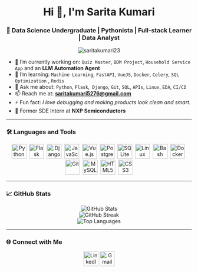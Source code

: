 <h1 align="center">Hi 👋, I'm Sarita Kumari</h1>
<h3 align="center">🚀 Data Science Undergraduate | Pythonista | Full-stack Learner | Data Analyst </h3>

<p align="center">
  <img src="https://komarev.com/ghpvc/?username=saritakumari23&label=Profile%20views&color=0e75b6&style=flat" alt="saritakumari23" />
</p>

- 🔭 I’m currently working on: `Quiz Master`, `BDM Project`, `Household Service App` and an **LLM Automation Agent**  
- 🌱 I’m learning: `Machine Learning`, `FastAPI`, `VueJS`, `Docker`, `Celery`, `SQL Optimization` , `Redis` 
- 💬 Ask me about: `Python`, `Flask`,` Django`, `Git`, `SQL`, `APIs`, `Linux`, `EDA`, `CI/CD`  
- 📫 Reach me at: **saritakumari5276@gmail.com**  
- ⚡ Fun fact: *I love debugging and making products look clean and smart.*  
- 💼 Former SDE Intern at **NXP Semiconductors**

---

### 🛠️ Languages and Tools

<p align="center">
  <img src="https://cdn.jsdelivr.net/gh/devicons/devicon/icons/python/python-original.svg" title="Python" width="40" height="40"/>&nbsp;
  <img src="https://cdn.jsdelivr.net/gh/devicons/devicon/icons/flask/flask-original.svg" title="Flask" width="40" height="40"/>&nbsp;
  <img src="https://cdn.jsdelivr.net/gh/devicons/devicon@latest/icons/django/django-plain.svg" title="Django" width="40" height="40" />&nbsp;
  <img src="https://cdn.jsdelivr.net/gh/devicons/devicon/icons/javascript/javascript-original.svg" title="JavaScript" width="40" height="40"/>&nbsp;
  <img src="https://cdn.jsdelivr.net/gh/devicons/devicon/icons/vuejs/vuejs-original.svg" title="Vue.js" width="40" height="40"/>&nbsp;
  <img src="https://cdn.jsdelivr.net/gh/devicons/devicon/icons/postgresql/postgresql-original.svg" title="PostgreSQL" width="40" height="40"/>&nbsp;
  <img src="https://cdn.jsdelivr.net/gh/devicons/devicon/icons/sqlite/sqlite-original.svg" title="SQLite" width="40" height="40"/>&nbsp;
  <img src="https://cdn.jsdelivr.net/gh/devicons/devicon/icons/linux/linux-original.svg" title="Linux" width="40" height="40"/>&nbsp;
  <img src="https://cdn.jsdelivr.net/gh/devicons/devicon/icons/bash/bash-original.svg" title="Bash" width="40" height="40"/>&nbsp;
  <img src="https://cdn.jsdelivr.net/gh/devicons/devicon/icons/docker/docker-original.svg" title="Docker" width="40" height="40"/>&nbsp;
  <img src="https://cdn.jsdelivr.net/gh/devicons/devicon/icons/git/git-original.svg" title="Git" width="40" height="40"/>&nbsp;
  <img src="https://cdn.jsdelivr.net/gh/devicons/devicon@latest/icons/mysql/mysql-original.svg" title="MySQL" width="40" height="40"/>&nbsp;
  <img src="https://cdn.jsdelivr.net/gh/devicons/devicon/icons/html5/html5-original.svg" title="HTML5" width="40" height="40"/>&nbsp;
  <img src="https://cdn.jsdelivr.net/gh/devicons/devicon/icons/css3/css3-original.svg" title="CSS3" width="40" height="40"/>
</p>

---

### 📈 GitHub Stats

<p align="center">
  <img src="https://github-readme-stats.vercel.app/api?username=saritakumari23&show_icons=true&theme=tokyonight&hide=stars&count_private=true" alt="GitHub Stats" />
  <br/>
  <img src="https://github-readme-streak-stats.herokuapp.com?user=saritakumari23&theme=tokyonight" alt="GitHub Streak" />
  <br/>
  <img src="https://github-readme-stats.vercel.app/api/top-langs/?username=saritakumari23&layout=compact&theme=tokyonight&langs_count=8" alt="Top Languages" />
</p>

---

### 🌐 Connect with Me

<p align="center">
  <a href="https://www.linkedin.com/in/sarita-kumari-76bb34237/" target="_blank"><img src="https://cdn.jsdelivr.net/gh/devicons/devicon/icons/linkedin/linkedin-original.svg" title="LinkedIn" width="40" height="40"/></a>
  <a href="mailto:saritakumari5276@gmail.com"><img src="https://cdn.jsdelivr.net/npm/simple-icons@v5/icons/gmail.svg" title="Gmail" width="40" height="40"/></a>
</p>
